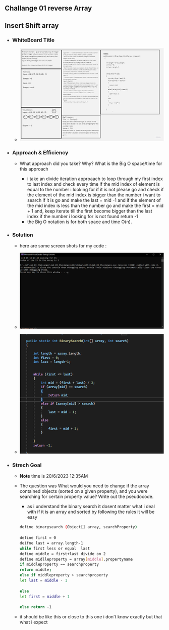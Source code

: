 ## Challange 01 reverse Array 


## Insert Shift array 

- ### WhiteBoard Title 
    
    - ![WhiteBoard Search Binary](./binarySearchWhiteBoard.jpg)

- ### Approach & Efficiency

    - What approach did you take? Why? What is the Big O space/time for this approach

        - i take an divide iteration approaach to loop through my first index to last index 
        and check every time if the mid index of element is equal to the number i looking for 
        if it is not please go and check if the element of the mid index is bigger than the number i want to search if it is go and make the last = mid -1 
        and if the element of the mid index is less than the number go and make the first = mid + 1 and, keep iterate till the first become bigger than the last index 
        if the number i looking for is not found return -1
        - the Big O notation is for both space and time O(n).

- ### Solution

    - here are some screen shots for my code :


    - ![insert shift array](./output.jpg)

    - ![Code Source](./New%20Bitmap%20Image.jpg) 


- ### Strech Goal 
    - **Note** time is 20/6/2023 12:35AM

    - The question was What would you need to change if the array contained objects (sorted on a given property), and you were searching for certain property value? Write out the pseudocode.

        - as i understand the binary search it dosent matter what i deal with if it is an array and sorted by following the rules it will be easy

         ```bash
        define binarysearch (Object[] array, searchProperty)

        define first = 0
        deifne last = array.length-1
        while first less or equal  last
        define middle = first+last divide on 2
        define midlleproperty = array[middle].propertyname
        if middleproperty == searchproperty 
        return middle;
        else if middleproperty > searchproperty 
        let last = middle - 1

        else 
        let first = middle + 1
        
        else return -1
        ```
    - it should be like this or close to this one i don't know exactly but that what i expect 